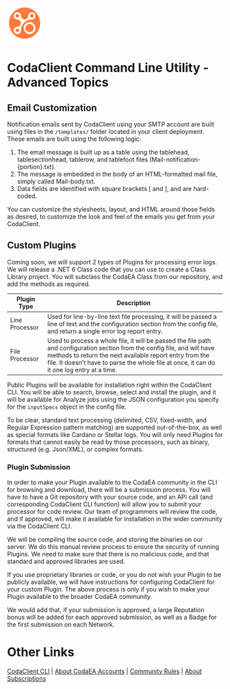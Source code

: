 ﻿![Coda Logo](https://github.com/info-tpr/CodaEA/blob/main/images/CodaLogo-Imageonly-transparent.png?raw=true)

# CodaClient Command Line Utility - Advanced Topics

## Email Customization

Notification emails sent by CodaClient using your SMTP account are built using files in the `/templates/` folder located in your client deployment.  These emails are built using the following logic:

1. The email message is built up as a table using the tablehead, tablesectionhead, tablerow, and tablefoot files (Mail-notification-{portion}.txt).
1. The message is embedded in the body of an HTML-formatted mail file, simply called Mail-body.txt.
1. Data fields are identified with square brackets [ and ], and are hard-coded.

You can customize the stylesheets, layout, and HTML around those fields as desired, to customize the look and feel of the emails you get from your CodaClient.

## Custom Plugins

Coming soon, we will support 2 types of Plugins for processing error logs.  We will release a .NET 6 Class code that you can use to create a Class Library project.  You will subclass the CodaEA Class from our repository, and add the methods as required.

Plugin Type | Description
---- | ----
Line Processor | Used for line-by-line text file processing, it will be passed a line of text and the configuration section from the config file, and return a single error log report entry.
File Processor | Used to process a whole file, it will be passed the file path and configuration section from the config file, and will have methods to return the next available report entry from the file.  It doesn't have to parse the whole file at once, it can do it one log entry at a time.

Public Plugins will be available for installation right within the CodaClient CLI.  You will be able to search, browse, select and install the plugin, and it will be available for Analyze jobs using the JSON configuration you specify for the `inputSpecs` object in the config file.

To be clear, standard text processing (delimited, CSV, fixed-width, and Regular Expression pattern matching) are supported out-of-the-box, as well as special formats like Cardano or Stellar logs.  You will only need Plugins for formats that cannot easily be read by those processors, such as binary, structured (e.g. Json/XML), or complex formats.

### Plugin Submission

In order to make your Plugin available to the CodaEA community in the CLI for browsing and download, there will be a submission process.  You will have to have a Git repository with your source code, and an API call (and corresponding CodaClient CLI function) will allow you to submit your processor for code review.  Our team of programmers will review the code, and if approved, will make it available for installation in the wider community via the CodaClient CLI.

We will be compiling the source code, and storing the binaries on our server.  We do this manual review process to ensure the security of running Plugins.  We need to make sure that there is no malicious code, and that standard and approved libraries are used.

If you use proprietary libraries or code, or you do not wish your Plugin to be publicly available, we will have instructions for configuring CodaClient for your custom Plugin.  The above process is only if you wish to make your Plugin available to the broader CodaEA community.

We would add that, if your submission is approved, a large Reputation bonus will be added for each approved submission, as well as a Badge for the first submission on each Network.

# Other Links

[CodaClient CLI](CodaClient_CLI.md) | [About CodaEA Accounts](Coda_Accounts.md) | [Community Rules](Community_Rules.md) | [About Subscriptions](Subscriptions.md)
